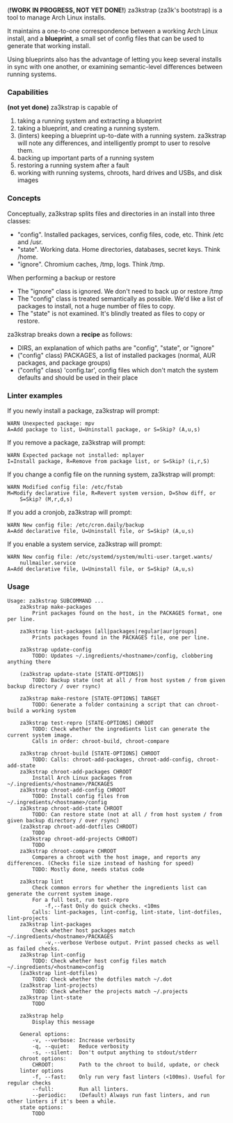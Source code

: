 (**!WORK IN PROGRESS, NOT YET DONE!**)
za3kstrap (za3k's bootstrap) is a tool to manage Arch Linux installs.

It maintains a one-to-one correspondence between a working Arch Linux install,
and a **blueprint**, a small set of config files that can be used to generate
that working install.

Using blueprints also has the advantage of letting you keep several installs
in sync with one another, or examining semantic-level differences between
running systems.

### Capabilities

**(not yet done)** za3kstrap is capable of 
1. taking a running system and extracting a blueprint
2. taking a blueprint, and creating a running system.
3. (linters) keeping a blueprint up-to-date with a running system. za3kstrap
   will note any differences, and intelligently prompt to user to resolve them.
4. backing up important parts of a running system
5. restoring a running system after a fault
6. working with running systems, chroots, hard drives and USBs, and disk images

### Concepts

Conceptually, za3kstrap splits files and directories in an install into
  three classes:
- "config". Installed packages, services, config files, code, etc.
  Think /etc and /usr.
- "state". Working data. Home directories, databases, secret keys. Think /home.
- "ignore". Chromium caches, /tmp, logs. Think /tmp.

When performing a backup or restore
- The "ignore" class is ignored. We don't need to back up or restore /tmp
- The "config" class is treated semantically as possible. We'd like a list of
  packages to install, not a huge number of files to copy.
- The "state" is not examined. It's blindly treated as files to copy or restore.

za3kstrap breaks down a **recipe** as follows:
- DIRS, an explanation of which paths are "config", "state", or "ignore"
- ("config" class) PACKAGES, a list of installed packages (normal, AUR
  packages, and package groups)
- ("config" class) 'config.tar', config files which don't match the system
  defaults and should be used in their place

### Linter examples

If you newly install a package, za3kstrap will prompt:

    WARN Unexpected package: mpv
    A=Add package to list, U=Uninstall package, or S=Skip? (A,u,s)

If you remove a package, za3kstrap will prompt:

    WARN Expected package not installed: mplayer
    I=Install package, R=Remove from package list, or S=Skip? (i,r,S) 

If you change a config file on the running system, za3kstrap will prompt:

    WARN Modified config file: /etc/fstab
    M=Modify declarative file, R=Revert system version, D=Show diff, or
        S=Skip? (M,r,d,s)

If you add a cronjob, za3kstrap will prompt:

    WARN New config file: /etc/cron.daily/backup
    A=Add declarative file, U=Uninstall file, or S=Skip? (A,u,s)

If you enable a system service, za3kstrap will prompt:

    WARN New config file: /etc/systemd/system/multi-user.target.wants/
        nullmailer.service
    A=Add declarative file, U=Uninstall file, or S=Skip? (A,u,s)

### Usage

```
Usage: za3kstrap SUBCOMMAND ...
    za3kstrap make-packages
        Print packages found on the host, in the PACKAGES format, one per line.

    za3kstrap list-packages [all|packages|regular|aur|groups]
        Prints packages found in the PACKAGES file, one per line.

    za3kstrap update-config
        TODO: Updates ~/.ingredients/<hostname>/config, clobbering anything there

    (za3kstrap update-state [STATE-OPTIONS])
        TODO: Backup state (not at all / from host system / from given backup directory / over rsync)

    za3kstrap make-restore [STATE-OPTIONS] TARGET
        TODO: Generate a folder containing a script that can chroot-build a working system

    za3kstrap test-repro [STATE-OPTIONS] CHROOT
        TODO: Check whether the ingredients list can generate the current system image.
        Calls in order: chroot-build, chroot-compare

    za3kstrap chroot-build [STATE-OPTIONS] CHROOT
        TODO: Calls: chroot-add-packages, chroot-add-config, chroot-add-state
    za3kstrap chroot-add-packages CHROOT
        Install Arch Linux packages from ~/.ingredients/<hostname>/PACKAGES
    za3kstrap chroot-add-config CHROOT
        TODO: Install config files from ~/.ingredients/<hostname>/config
    za3kstrap chroot-add-state CHROOT
        TODO: Can restore state (not at all / from host system / from given backup directory / over rsync)
    (za3kstrap chroot-add-dotfiles CHROOT)
        TODO
    (za3kstrap chroot-add-projects CHROOT)
        TODO
    za3kstrap chroot-compare CHROOT
        Compares a chroot with the host image, and reports any differences. (Checks file size instead of hashing for speed)
        TODO: Mostly done, needs status code

    za3kstrap lint
        Check common errors for whether the ingredients list can generate the current system image.
        For a full test, run test-repro
            -f,--fast Only do quick checks. <10ms
        Calls: lint-packages, lint-config, lint-state, lint-dotfiles, lint-projects
    za3kstrap lint-packages
        Check whether host packages match ~/.ingredients/<hostname>/PACKAGES
            -v,--verbose Verbose output. Print passed checks as well as failed checks.
    za3kstrap lint-config
        TODO: Check whether host config files match ~/.ingredients/<hostname>config
    (za3kstrap lint-dotfiles)
        TODO: Check whether the dotfiles match ~/.dot
    (za3kstrap lint-projects)
        TODO: Check whether the projects match ~/.projects
    za3kstrap lint-state
        TODO

    za3kstrap help
        Display this message

    General options:
        -v, --verbose: Increase verbosity
        -q, --quiet:   Reduce verbosity
        -s, --silent:  Don't output anything to stdout/stderr
    chroot options:
        CHROOT:        Path to the chroot to build, update, or check
    linter options
        -f, --fast:    Only run very fast linters (<100ms). Useful for regular checks
        --full:        Run all linters.
        --periodic:    (Default) Always run fast linters, and run other linters if it's been a while.
    state options:
        TODO
```
